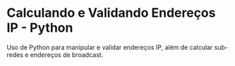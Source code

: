 # Calculando e Validando Endereços IP - Python
Uso de Python para manipular e validar endereços IP, além de calcular sub-redes e endereços de broadcast.
